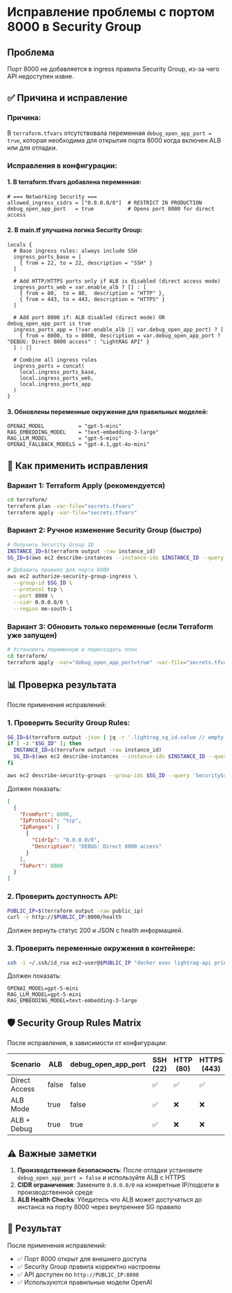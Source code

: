 # Исправление проблемы с портом 8000 в Security Group

## Проблема
Порт 8000 не добавляется в ingress правила Security Group, из-за чего API недоступен извне.

## ✅ Причина и исправление

### Причина:
В `terraform.tfvars` отсутствовала переменная `debug_open_app_port = true`, которая необходима для открытия порта 8000 когда включен ALB или для отладки.

### Исправления в конфигурации:

#### 1. В terraform.tfvars добавлена переменная:
```hcl
# === Networking Security ===
allowed_ingress_cidrs = ["0.0.0.0/0"]  # RESTRICT IN PRODUCTION
debug_open_app_port   = true           # Opens port 8000 for direct access
```

#### 2. В main.tf улучшена логика Security Group:
```hcl
locals {
  # Base ingress rules: always include SSH
  ingress_ports_base = [
    { from = 22, to = 22, description = "SSH" }
  ]
  
  # Add HTTP/HTTPS ports only if ALB is disabled (direct access mode)
  ingress_ports_web = var.enable_alb ? [] : [
    { from = 80,  to = 80,  description = "HTTP" },
    { from = 443, to = 443, description = "HTTPS" }
  ]
  
  # Add port 8000 if: ALB disabled (direct mode) OR debug_open_app_port is true
  ingress_ports_app = (!var.enable_alb || var.debug_open_app_port) ? [
    { from = 8000, to = 8000, description = var.debug_open_app_port ? "DEBUG: Direct 8000 access" : "LightRAG API" }
  ] : []
  
  # Combine all ingress rules
  ingress_ports = concat(
    local.ingress_ports_base,
    local.ingress_ports_web, 
    local.ingress_ports_app
  )
}
```

#### 3. Обновлены переменные окружения для правильных моделей:
```hcl
OPENAI_MODEL           = "gpt-5-mini"
RAG_EMBEDDING_MODEL    = "text-embedding-3-large"  
RAG_LLM_MODEL          = "gpt-5-mini"
OPENAI_FALLBACK_MODELS = "gpt-4.1,gpt-4o-mini"
```

## 🚀 Как применить исправления

### Вариант 1: Terraform Apply (рекомендуется)
```bash
cd terraform/
terraform plan -var-file="secrets.tfvars"
terraform apply -var-file="secrets.tfvars"
```

### Вариант 2: Ручное изменение Security Group (быстро)
```bash
# Получить Security Group ID
INSTANCE_ID=$(terraform output -raw instance_id)
SG_ID=$(aws ec2 describe-instances --instance-ids $INSTANCE_ID --query 'Reservations[0].Instances[0].SecurityGroups[0].GroupId' --output text)

# Добавить правило для порта 8000
aws ec2 authorize-security-group-ingress \
  --group-id $SG_ID \
  --protocol tcp \
  --port 8000 \
  --cidr 0.0.0.0/0 \
  --region me-south-1
```

### Вариант 3: Обновить только переменные (если Terraform уже запущен)
```bash
# Установить переменную и пересоздать план
cd terraform/
terraform apply -var="debug_open_app_port=true" -var-file="secrets.tfvars"
```

## 📊 Проверка результата

После применения исправлений:

### 1. Проверить Security Group Rules:
```bash
SG_ID=$(terraform output -json | jq -r '.lightrag_sg_id.value // empty')
if [ -z "$SG_ID" ]; then
  INSTANCE_ID=$(terraform output -raw instance_id)
  SG_ID=$(aws ec2 describe-instances --instance-ids $INSTANCE_ID --query 'Reservations[0].Instances[0].SecurityGroups[0].GroupId' --output text)
fi

aws ec2 describe-security-groups --group-ids $SG_ID --query 'SecurityGroups[0].IpPermissions[?FromPort==`8000`]'
```

Должен показать:
```json
[
  {
    "FromPort": 8000,
    "IpProtocol": "tcp",
    "IpRanges": [
      {
        "CidrIp": "0.0.0.0/0",
        "Description": "DEBUG: Direct 8000 access"
      }
    ],
    "ToPort": 8000
  }
]
```

### 2. Проверить доступность API:
```bash
PUBLIC_IP=$(terraform output -raw public_ip)
curl -v http://$PUBLIC_IP:8000/health
```

Должен вернуть статус 200 и JSON с health информацией.

### 3. Проверить переменные окружения в контейнере:
```bash
ssh -i ~/.ssh/id_rsa ec2-user@$PUBLIC_IP "docker exec lightrag-api printenv | grep -E '(OPENAI_MODEL|RAG_.*_MODEL)'"
```

Должен показать:
```
OPENAI_MODEL=gpt-5-mini
RAG_LLM_MODEL=gpt-5-mini
RAG_EMBEDDING_MODEL=text-embedding-3-large
```

## 🛡️ Security Group Rules Matrix

После исправления, в зависимости от конфигурации:

| Scenario | ALB | debug_open_app_port | SSH (22) | HTTP (80) | HTTPS (443) | API (8000) |
|----------|-----|-------------------|----------|-----------|-------------|-------------|
| Direct Access | false | false | ✅ | ✅ | ✅ | ✅ |
| ALB Mode | true | false | ✅ | ❌ | ❌ | ❌ (ALB only) |
| ALB + Debug | true | true | ✅ | ❌ | ❌ | ✅ (Debug) |

## ⚠️ Важные заметки

1. **Производственная безопасность**: После отладки установите `debug_open_app_port = false` и используйте ALB с HTTPS
2. **CIDR ограничения**: Замените `0.0.0.0/0` на конкретные IP/подсети в производственной среде  
3. **ALB Health Checks**: Убедитесь что ALB может достучаться до инстанса на порту 8000 через внутреннее SG правило

## 🎯 Результат
После применения исправлений:
- ✅ Порт 8000 открыт для внешнего доступа
- ✅ Security Group правила корректно настроены
- ✅ API доступен по `http://PUBLIC_IP:8000`
- ✅ Используются правильные модели OpenAI
